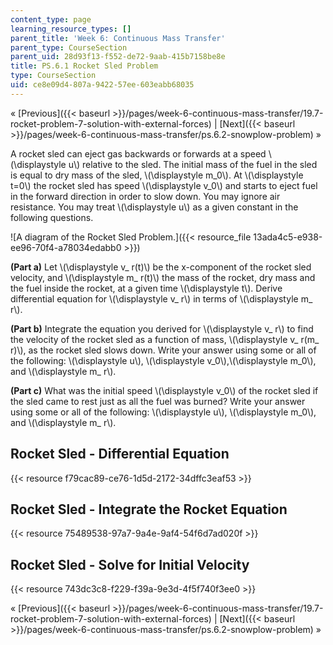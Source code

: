 ```yaml
---
content_type: page
learning_resource_types: []
parent_title: 'Week 6: Continuous Mass Transfer'
parent_type: CourseSection
parent_uid: 28d93f13-f552-de72-9aab-415b7158be8e
title: PS.6.1 Rocket Sled Problem
type: CourseSection
uid: ce8e09d4-807a-9422-57ee-603eabb68035
---
```


« [Previous]({{< baseurl >}}/pages/week-6-continuous-mass-transfer/19.7-rocket-problem-7-solution-with-external-forces) | [Next]({{< baseurl >}}/pages/week-6-continuous-mass-transfer/ps.6.2-snowplow-problem) »

A rocket sled can eject gas backwards or forwards at a speed \\(\\displaystyle u\\) relative to the sled. The initial mass of the fuel in the sled is equal to dry mass of the sled, \\(\\displaystyle m\_0\\). At \\(\\displaystyle t=0\\) the rocket sled has speed \\(\\displaystyle v\_0\\) and starts to eject fuel in the forward direction in order to slow down. You may ignore air resistance. You may treat \\(\\displaystyle u\\) as a given constant in the following questions.

![A diagram of the Rocket Sled Problem.]({{< resource_file 13ada4c5-e938-ee96-70f4-a78034edabb0 >}})

**(Part a)** Let \\(\\displaystyle v\_ r(t)\\) be the x-component of the rocket sled velocity, and \\(\\displaystyle m\_ r(t)\\) the mass of the rocket, dry mass and the fuel inside the rocket, at a given time \\(\\displaystyle t\\). Derive differential equation for \\(\\displaystyle v\_ r\\) in terms of \\(\\displaystyle m\_ r\\).

**(Part b)** Integrate the equation you derived for \\(\\displaystyle v\_ r\\) to find the velocity of the rocket sled as a function of mass, \\(\\displaystyle v\_ r(m\_ r)\\), as the rocket sled slows down. Write your answer using some or all of the following: \\(\\displaystyle u\\), \\(\\displaystyle v\_0\\),\\(\\displaystyle m\_0\\), and \\(\\displaystyle m\_ r\\).

**(Part c)** What was the initial speed \\(\\displaystyle v\_0\\) of the rocket sled if the sled came to rest just as all the fuel was burned? Write your answer using some or all of the following: \\(\\displaystyle u\\), \\(\\displaystyle m\_0\\), and \\(\\displaystyle m\_ r\\).

Rocket Sled - Differential Equation
-----------------------------------

{{< resource f79cac89-ce76-1d5d-2172-34dffc3eaf53 >}}

Rocket Sled - Integrate the Rocket Equation
-------------------------------------------

{{< resource 75489538-97a7-9a4e-9af4-54f6d7ad020f >}}

Rocket Sled - Solve for Initial Velocity
----------------------------------------

{{< resource 743dc3c8-f229-f39a-9e3d-4f5f740f3ee0 >}}

« [Previous]({{< baseurl >}}/pages/week-6-continuous-mass-transfer/19.7-rocket-problem-7-solution-with-external-forces) | [Next]({{< baseurl >}}/pages/week-6-continuous-mass-transfer/ps.6.2-snowplow-problem) »